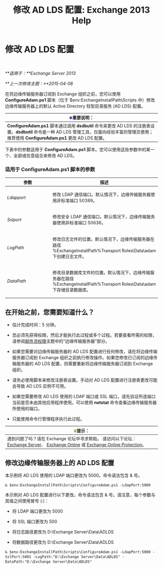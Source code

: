﻿---
title: '修改 AD LDS 配置: Exchange 2013 Help'
TOCTitle: 修改 AD LDS 配置
ms:assetid: 381f582c-15ec-43bc-b674-5399fad72c97
ms:mtpsurl: https://technet.microsoft.com/zh-cn/library/Aa997269(v=EXCHG.150)
ms:contentKeyID: 61183388
ms.date: 01/11/2018
mtps_version: v=EXCHG.150
ms.translationtype: HT
---

# 修改 AD LDS 配置

 

_**适用于：**Exchange Server 2013_

_**上一次修改主题：**2015-04-08_

在将边缘传输服务器订阅到 Exchange 组织之前，您可以使用 **ConfigureAdam.ps1** 脚本（位于 $env:ExchangeInstallPath\\Scripts 中）修改边缘传输服务器上的默认 Active Directory 轻型目录服务 (AD LDS) 配置。

<table>
<thead>
<tr class="header">
<th><img src="images/Bb124558.important(EXCHG.150).gif" title="重要说明" alt="重要说明" />重要说明：</th>
</tr>
</thead>
<tbody>
<tr class="odd">
<td><strong>ConfigureAdam.ps1</strong> 脚本通过调用 <strong>dsdbutil</strong> 命令来更改 AD LDS 的注册表设置。<strong>dsdbutil</strong> 命令是一种 AD LDS 管理工具，仅面向经验丰富的管理员使用；推荐使用 <strong>ConfigureAdam.ps1</strong> 更改 AD LDS 配置。</td>
</tr>
</tbody>
</table>


下表中的参数适用于 **ConfigureAdam.ps1** 脚本。您可以使用这些参数中的某一个、全部或任意组合来修改 AD LDS。

### 适用于 ConfigureAdam.ps1 脚本的参数

<table>
<colgroup>
<col style="width: 50%" />
<col style="width: 50%" />
</colgroup>
<thead>
<tr class="header">
<th>参数</th>
<th>描述</th>
</tr>
</thead>
<tbody>
<tr class="odd">
<td><p><em>Ldapport</em></p></td>
<td><p>修改 LDAP 通信端口。默认情况下，边缘传输服务器使用非标准端口 50389。</p></td>
</tr>
<tr class="even">
<td><p><em>Sslport</em></p></td>
<td><p>修改安全 LDAP 通信端口。默认情况下，边缘传输服务器使用非标准端口 50636。</p></td>
</tr>
<tr class="odd">
<td><p><em>LogPath</em></p></td>
<td><p>修改日志文件的位置。默认情况下，边缘传输服务器在路径 %ExchangeInstallPath%Transport Roles\Data\adam 下创建日志文件。</p></td>
</tr>
<tr class="even">
<td><p><em>DataPath</em></p></td>
<td><p>修改目录数据库文件的位置。默认情况下，边缘传输服务器在路径 %ExchangeInstallPath%Transport Roles\Data\adam 下存储目录数据库。</p></td>
</tr>
</tbody>
</table>


## 在开始之前，您需要知道什么？

  - 估计完成时间：5 分钟。

  - 您必须先获得权限，然后才能执行此过程或多个过程。若要查看所需的权限，请参阅[邮件流权限](mail-flow-permissions-exchange-2013-help.md)主题中的“边缘传输服务器”部分。

  - 如果您需要对边缘传输服务器的 AD LDS 配置进行任何修改，请在将边缘传输服务器订阅到 Exchange 组织之前执行修改操作。如果您修改已订阅的边缘传输服务器的 AD LDS 配置，则需要重新将边缘传输服务器订阅到 Exchange 组织。

  - 请务必使用脚本来修改注册表设置。手动对 AD LDS 配置进行注册表更改可能会导致 AD LDS 实例不可用。

  - 如果您需要修改 AD LDS 使用的 LDAP 端口或 SSL 端口，请先验证所选端口当前是否未由其他应用程序使用。可以使用 **netstat** 命令查看边缘传输服务器所使用的端口。

  - 只能使用命令行管理程序执行此过程。

<table>
<thead>
<tr class="header">
<th><img src="images/Bb124558.tip(EXCHG.150).gif" title="提示" alt="提示" />提示：</th>
</tr>
</thead>
<tbody>
<tr class="odd">
<td>遇到问题了吗？请在 Exchange 论坛中寻求帮助。 请访问以下论坛：<a href="https://go.microsoft.com/fwlink/p/?linkid=60612">Exchange Server</a>、 <a href="https://go.microsoft.com/fwlink/p/?linkid=267542">Exchange Online</a> 或 <a href="https://go.microsoft.com/fwlink/p/?linkid=285351">Exchange Online Protection</a>。</td>
</tr>
</tbody>
</table>


## 修改边缘传输服务器上的 AD LDS 配置

本示例将 AD LDS 使用的 LDAP 端口更改为 5000。命令语法包含 & 号。

    & $env:ExchangeInstallPath\Scripts\ConfigureAdam.ps1 -LdapPort:5000

本示例对 AD LDS 配置进行以下更改。命令语法包含 & 号。请注意，每个参数与其值之间使用冒号 (:)：

  - 将 LDAP 端口更改为 5000

  - 将 SSL 端口更改为 500

  - 将日志路径更改为 D:\\Exchange Server\\Data\\ADLDS

  - 将数据路径更改为 D:\\Exchange Server\\Data\\ADLDS

<!-- end list -->

    & $env:ExchangeInstallPath\Scripts\ConfigureAdam.ps1 -LdapPort:5000 -SslPort:5001 -LogPath:"D:\Exchange Server\Data\ADLDS" -DataPath:"D:\Exchange Server\Data\ADLDS"

